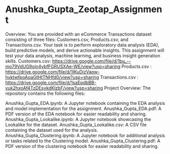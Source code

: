 # Anushka_Gupta_Zeotap_Assignment
Overview:
You are provided with an eCommerce Transactions dataset consisting of three files:
Customers.csv, Products.csv, and Transactions.csv. Your task is to perform
exploratory data analysis (EDA), build predictive models, and derive actionable insights. This
assignment will test your data analysis, machine learning, and business insight generation skills.
Customers.csv:
https://drive.google.com/file/d/1bu_--mo79VdUG9oin4ybfFGRUSXAe-WE/view?usp=sharing
Products.csv :
https://drive.google.com/file/d/1IKuDizVapw-hyktwfpoAoaGtHtTNHfd0/view?usp=sharing
Transactions.csv :
https://drive.google.com/file/d/1saEqdbBB-vuk2hxoAf4TzDEsykdKlzbF/view?usp=sharing
Project Overview:
The repository contains the following files:

Anushka_Gupta_EDA.ipynb: A Jupyter notebook containing the EDA analysis and model implementation for the assignment.
Anushka_Gupta_EDA.pdf: A PDF version of the EDA notebook for easier readability and sharing.
Anushka_Gupta_Lookalike.ipynb: A Jupyter notebook showcasing the Lookalike for the dataset.
Anushka_Gupta_Lookalike.csv: A CSV file containing the dataset used for the analysis.
Anushka_Gupta_Clustering.ipynb: A Jupyter notebook for additional analysis or tasks related to the Clustering model.
Anushka_Gupta_Clustering.pdf: A PDF version of the clustering notebook for easier readability and sharing.

